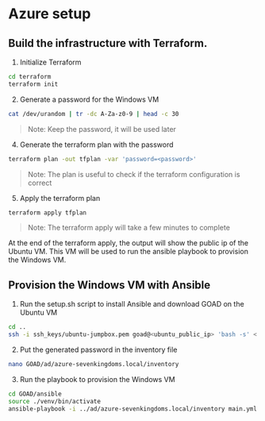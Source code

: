 # Azure setup

## Build the infrastructure with Terraform.

1. Initialize Terraform

```bash
cd terraform
terraform init
```

2. Generate a password for the Windows VM

```bash
cat /dev/urandom | tr -dc A-Za-z0-9 | head -c 30
```

> Note: Keep the password, it will be used later

4. Generate the terraform plan with the password

```bash
terraform plan -out tfplan -var 'password=<password>'
```

> Note: The plan is useful to check if the terraform configuration is correct

5. Apply the terraform plan

```bash
terraform apply tfplan
```

> Note: The terraform apply will take a few minutes to complete

At the end of the terraform apply, the output will show the public ip of the Ubuntu VM. This VM will be used to run the ansible playbook to provision the Windows VM.

## Provision the Windows VM with Ansible

1. Run the setup.sh script to install Ansible and download GOAD on the Ubuntu VM

```bash
cd ..
ssh -i ssh_keys/ubuntu-jumpbox.pem goad@<ubuntu_public_ip> 'bash -s' < setup.sh
```

2. Put the generated password in the inventory file

```bash
nano GOAD/ad/azure-sevenkingdoms.local/inventory
```

3. Run the playbook to provision the Windows VM

```bash
cd GOAD/ansible
source ./venv/bin/activate
ansible-playbook -i ../ad/azure-sevenkingdoms.local/inventory main.yml
```